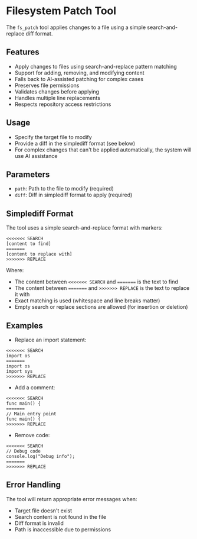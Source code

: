 # Filesystem Patch Tool

The `fs_patch` tool applies changes to a file using a simple search-and-replace diff format.

## Features

- Apply changes to files using search-and-replace pattern matching
- Support for adding, removing, and modifying content
- Falls back to AI-assisted patching for complex cases
- Preserves file permissions
- Validates changes before applying
- Handles multiple line replacements
- Respects repository access restrictions

## Usage

- Specify the target file to modify
- Provide a diff in the simplediff format (see below)
- For complex changes that can't be applied automatically, the system will use AI assistance

## Parameters

- `path`: Path to the file to modify (required)
- `diff`: Diff in simplediff format to apply (required)

## Simplediff Format

The tool uses a simple search-and-replace format with markers:
```
<<<<<<< SEARCH
[content to find]
=======
[content to replace with]
>>>>>>> REPLACE
```

Where:
- The content between `<<<<<<< SEARCH` and `=======` is the text to find
- The content between `=======` and `>>>>>>> REPLACE` is the text to replace it with
- Exact matching is used (whitespace and line breaks matter)
- Empty search or replace sections are allowed (for insertion or deletion)

## Examples

- Replace an import statement:
```
<<<<<<< SEARCH
import os
=======
import os
import sys
>>>>>>> REPLACE
```

- Add a comment:
```
<<<<<<< SEARCH
func main() {
=======
// Main entry point
func main() {
>>>>>>> REPLACE
```

- Remove code:
```
<<<<<<< SEARCH
// Debug code
console.log("Debug info");
=======
>>>>>>> REPLACE
```

## Error Handling

The tool will return appropriate error messages when:
- Target file doesn't exist
- Search content is not found in the file
- Diff format is invalid
- Path is inaccessible due to permissions 